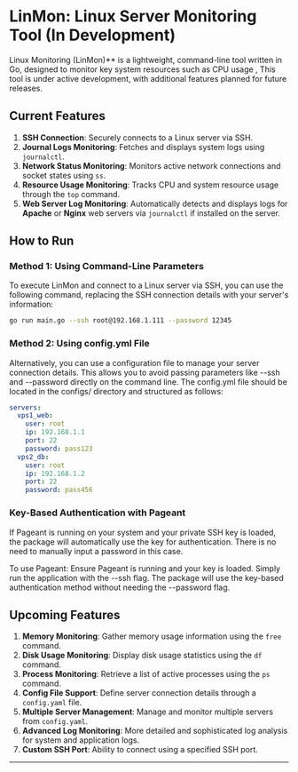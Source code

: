 # LinMon: Linux Server Monitoring Tool (In Development)

Linux Monitoring (LinMon)** is a lightweight, command-line tool written in Go, designed to monitor key system resources such as CPU usage , This tool is under active development, with additional features planned for future releases.

## Current Features

1. **SSH Connection**: Securely connects to a Linux server via SSH.
2. **Journal Logs Monitoring**: Fetches and displays system logs using `journalctl`.
3. **Network Status Monitoring**: Monitors active network connections and socket states using `ss`.
4. **Resource Usage Monitoring**: Tracks CPU and system resource usage through the `top` command.
5. **Web Server Log Monitoring**: Automatically detects and displays logs for **Apache** or **Nginx** web servers via `journalctl` if installed on the server.

## How to Run

### Method 1: Using Command-Line Parameters
To execute LinMon and connect to a Linux server via SSH, you can use the following command, replacing the SSH connection details with your server's information:


```bash
go run main.go --ssh root@192.168.1.111 --password 12345
```
### Method 2: Using config.yml File
Alternatively, you can use a configuration file to manage your server connection details. This allows you to avoid passing parameters like --ssh and --password directly on the command line. The config.yml file should be located in the configs/ directory and structured as follows:

```yaml
servers:
  vps1_web:
    user: root
    ip: 192.168.1.1
    port: 22
    password: pass123
  vps2_db:
    user: root
    ip: 192.168.1.2
    port: 22
    password: pass456
```


### Key-Based Authentication with Pageant
If Pageant is running on your system and your private SSH key is loaded, the package will automatically use the key for authentication. There is no need to manually input a password in this case.

To use Pageant:
Ensure Pageant is running and your key is loaded.
Simply run the application with the --ssh flag. The package will use the key-based authentication method without needing the --password flag.



## Upcoming Features

1. **Memory Monitoring**: Gather memory usage information using the `free` command.
2. **Disk Usage Monitoring**: Display disk usage statistics using the `df` command.
3. **Process Monitoring**: Retrieve a list of active processes using the `ps` command.
4. **Config File Support**: Define server connection details through a `config.yaml` file.
5. **Multiple Server Management**: Manage and monitor multiple servers from `config.yaml`.
6. **Advanced Log Monitoring**: More detailed and sophisticated log analysis for system and application logs.
7. **Custom SSH Port**: Ability to connect using a specified SSH port.

---

